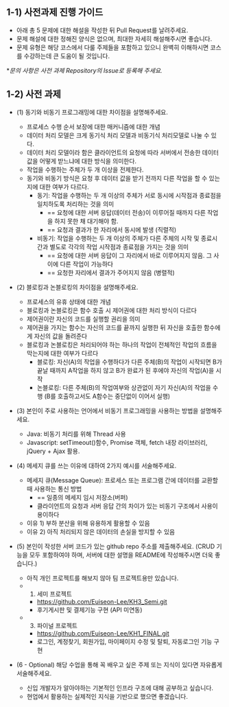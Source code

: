 ## 1-1) 사전과제 진행 가이드

- 아래 총 5 문제에 대한 해설을 작성한 뒤 Pull Request를 날려주세요.
- 문제 해설에 대한 정해진 양식은 없으며, 최대한 자세히 해설해주시면 좋습니다.
- 문제 유형은 해당 코스에서 다룰 주제들을 포함하고 있으니 완벽히 이해하시면 코스를 수강하는데 큰 도움이 될 것입니다.

**문의 사항은 사전 과제 Repository의 Issue로 등록해 주세요.*
  


## 1-2) 사전 과제

- (1) 동기와 비동기 프로그래밍에 대한 차이점을 설명해주세요.
  - 프로세스 수행 순서 보장에 대한 매커니즘에 대한 개념
  - 데이터 처리 모델은 크게 동기식 처리 모델과 비동기식 처리모델로 나눌 수 있다.
  - 데이터 처리 모델이라 함은 클라이언트의 요청에 따라 서버에서 전송한 데이터 값을 어떻게 받느냐에 대한 방식을 의미한다.
  - 작업을 수행하는 주체가 두 개 이상을 전제한다.
  - 동기와 비동기 방식은 요청 후 데이터 값을 받기 전까지 다른 작업을 할 수 있는지에 대한 여부가 다르다.
    - 동기: 작업을 수행하는 두 개 이상의 주체가 서로 동시에 시작점과 종료점을 일치하도록 처리하는 것을 의미
        - == 요청에 대한 서버 응답(데이터 전송)이 이루어질 때까지 다른 작업을 하지 못한 채 대기해야 함.
        - == 요청과 결과가 한 자리에서 동시에 발생 (직렬적)
    - 비동기: 작업을 수행하는 두 개 이상의 주체가 다른 주체의 시작 및 종료시간과 별도로 각각의 작업 시작점과 종료점을 가지는 것을 의미
        - == 요청에 대한 서버 응답이 그 자리에서 바로 이루어지지 않음. 그 사이에 다른 작업이 가능하다
        - == 요청한 자리에서 결과가 주어지지 않음 (병렬적) 
  
  
- (2) 블로킹과 논블로킹의 차이점을 설명해주세요.
  - 프로세스의 유휴 상태에 대한 개념
  - 블로킹과 논블로킹은 함수 호출 시 제어권에 대한 처리 방식이 다르다
  - 제어권이란 자신의 코드를 실행할 권리을 의미
  - 제어권을 가지는 함수는 자신의 코드를 끝까지 실행한 뒤 자신을 호출한 함수에게 자신의 값을 돌려준다
  - 블로킹과 논블로킹은 처리되어야 하는 하나의 작업이 전체적인 작업의 흐름을 막는지에 대한 여부가 다르다
    - 블로킹: 자신(A)의 작업을 수행하다가 다른 주체(B)의 작업이 시작되면 B가 끝날 때까지 A작업을 하지 않고 B가 완료가 된 후에야 자신의 작업(A)을 시작
    - 논블로킹: 다른 주체(B)의 작업여부와 상관없이 자기 자신(A)의 작업을 수행 (B를 호출하고서도 A함수는 중단없이 이어서 실행)
  
  
- (3) 본인이 주로 사용하는 언어에서 비동기 프로그래밍을 사용하는 방법을 설명해주세요.
  - Java: 비동기 처리를 위해 Thread 사용
  - Javascript: setTimeout()함수, Promise 객체, fetch 내장 라이브러리, jQuery + Ajax 활용.
  
  
- (4) 메세지 큐를 쓰는 이유에 대하여 2가지 예시를 서술해주세요.
  - 메세지 큐(Message Queue): 프로세스 또는 프로그램 간에 데이터를 교환할 때 사용하는 통신 방법
    - == 일종의 메세지 임시 저장소(버퍼)
    - 클라이언트의 요청과 서버 응답 간의 차이가 있는 비동기 구조에서 사용이 용이하다
  - 이유 1) 부하 분산을 위해 유용하게 활용할 수 있음
  - 이유 2) 아직 처리되지 않은 데이터의 손실을 방지할 수 있음 


- (5) 본인이 작성한 서버 코드가 있는 github repo 주소를 제출해주세요. (CRUD 기능을 모두 포함하여야 하며, 서버에 대한 설명을 README에 작성해주시면 더욱 좋습니다.)
  - 아직 개인 프로젝트를 해보지 않아 팀 프로젝트용만 있습니다.
  - 1) 세미 프로젝트
    - https://github.com/Euiseon-Lee/KH3_Semi.git
    - 후기게시판 및 결제기능 구현 (API 미연동)
  - 3) 파이널 프로젝트 
    - https://github.com/Euiseon-Lee/KH1_FINAL.git
    - 로그인, 계정찾기, 회원가입, 마이페이지 수정 및 탈퇴, 자동로그인 기능 구현


- (6 - Optional) 해당 수업을 통해 꼭 배우고 싶은 주제 또는 지식이 있다면 자유롭게 서술해주세요.
  - 신입 개발자가 알아야하는 기본적인 인프라 구조에 대해 공부하고 싶습니다. 
  - 현업에서 활용하는 실제적인 지식을 기반으로 했으면 좋겠습니다.
